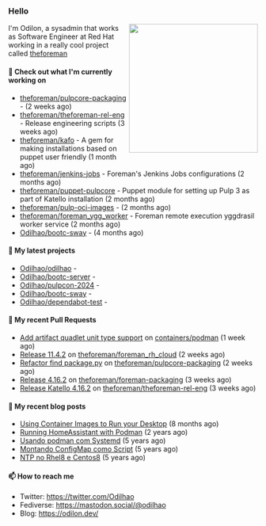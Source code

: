 ### Hello

<img align="right" src="https://avatars.githubusercontent.com/odilhao" width="260">

I'm Odilon, a sysadmin that works as Software Engineer at Red Hat working in a really cool project called [theforeman](https://theforeman.org/)

#### 👷 Check out what I'm currently working on

- [theforeman/pulpcore-packaging](https://github.com/theforeman/pulpcore-packaging) -  (2 weeks ago)
- [theforeman/theforeman-rel-eng](https://github.com/theforeman/theforeman-rel-eng) - Release engineering scripts (3 weeks ago)
- [theforeman/kafo](https://github.com/theforeman/kafo) - A gem for making installations based on puppet user friendly (1 month ago)
- [theforeman/jenkins-jobs](https://github.com/theforeman/jenkins-jobs) - Foreman&#39;s Jenkins Jobs configurations (2 months ago)
- [theforeman/puppet-pulpcore](https://github.com/theforeman/puppet-pulpcore) - Puppet module for setting up Pulp 3 as part of Katello installation (2 months ago)
- [theforeman/pulp-oci-images](https://github.com/theforeman/pulp-oci-images) -  (2 months ago)
- [theforeman/foreman_ygg_worker](https://github.com/theforeman/foreman_ygg_worker) - Foreman remote execution yggdrasil worker service (2 months ago)
- [Odilhao/bootc-sway](https://github.com/Odilhao/bootc-sway) -  (4 months ago)

#### 🌱 My latest projects

- [Odilhao/odilhao](https://github.com/Odilhao/odilhao) - 
- [Odilhao/bootc-server](https://github.com/Odilhao/bootc-server) - 
- [Odilhao/pulpcon-2024](https://github.com/Odilhao/pulpcon-2024) - 
- [Odilhao/bootc-sway](https://github.com/Odilhao/bootc-sway) - 
- [Odilhao/dependabot-test](https://github.com/Odilhao/dependabot-test) - 

#### 🔨 My recent Pull Requests

- [Add artifact quadlet unit type support](https://github.com/containers/podman/pull/26624) on [containers/podman](https://github.com/containers/podman) (1 week ago)
- [Release 11.4.2](https://github.com/theforeman/foreman_rh_cloud/pull/1023) on [theforeman/foreman_rh_cloud](https://github.com/theforeman/foreman_rh_cloud) (2 weeks ago)
- [Refactor find package.py](https://github.com/theforeman/pulpcore-packaging/pull/2065) on [theforeman/pulpcore-packaging](https://github.com/theforeman/pulpcore-packaging) (2 weeks ago)
- [Release 4.16.2](https://github.com/theforeman/foreman-packaging/pull/12171) on [theforeman/foreman-packaging](https://github.com/theforeman/foreman-packaging) (3 weeks ago)
- [Release Katello 4.16.2](https://github.com/theforeman/theforeman-rel-eng/pull/502) on [theforeman/theforeman-rel-eng](https://github.com/theforeman/theforeman-rel-eng) (3 weeks ago)

#### 📜 My recent blog posts

- [Using Container Images to Run your Desktop](https://odilon.dev/2024/10/29/building-a-desktop-with-bootc/) (8 months ago)
- [Running HomeAssistant with Podman](https://odilon.dev/2022/12/20/homeassistant-with-podman/) (2 years ago)
- [Usando podman com Systemd](https://odilon.dev/2020/06/30/usando-podman-com-systemd/) (5 years ago)
- [Montando ConfigMap como Script](https://odilon.dev/2020/03/08/montando-configmap-como-script/) (5 years ago)
- [NTP no Rhel8 e Centos8](https://odilon.dev/2019/09/17/2019-09-17-ntp-rhel8-centos8/) (5 years ago)


#### 📫 How to reach me

- Twitter: https://twitter.com/Odilhao
- Fediverse: https://mastodon.social/@odilhao
- Blog: https://odilon.dev/
